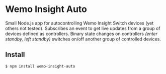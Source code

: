 # Wemo Insight Auto
Small Node.js app for autocontrolling Wemo Insight Switch devices (yet others not tested). Subscribes an event to get live updates from a group of devices defined as controllers. Binary state changes on controllers _(enter standby, left standby)_ switches on/off another group of controlled devices.

## Install

```bash
$ npm install wemo-insight-auto
```